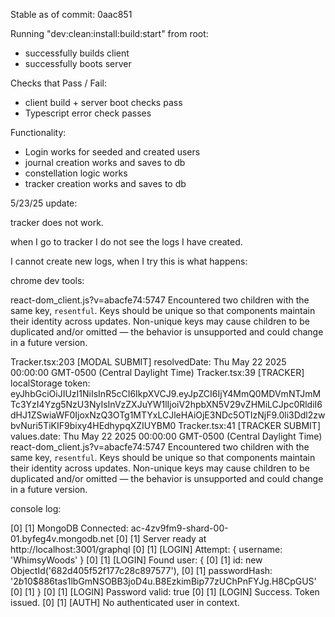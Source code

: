 Stable as of commit: 0aac851

Running "dev:clean:install:build:start" from root:
- successfully builds client
- successfully boots server

Checks that Pass / Fail:
- client build + server boot checks pass
- Typescript error check passes

Functionality:
- Login works for seeded and created users
- journal creation works and saves to db
- constellation logic works
- tracker creation works and saves to db




5/23/25 update:

tracker does not work.

when I go to tracker I do not see the logs I have created.

I cannot create new logs, when I try this is what happens:

chrome dev tools:

react-dom_client.js?v=abacfe74:5747 Encountered two children with the same key, `resentful`. Keys should be unique so that components maintain their identity across updates. Non-unique keys may cause children to be duplicated and/or omitted — the behavior is unsupported and could change in a future version.

Tracker.tsx:203 [MODAL SUBMIT] resolvedDate: Thu May 22 2025 00:00:00 GMT-0500 (Central Daylight Time)
Tracker.tsx:39 [TRACKER] localStorage token: eyJhbGciOiJIUzI1NiIsInR5cCI6IkpXVCJ9.eyJpZCI6IjY4MmQ0MDVmNTJmMTc3YzI4Yzg5NzU3NyIsInVzZXJuYW1lIjoiV2hpbXN5V29vZHMiLCJpc0RldiI6dHJ1ZSwiaWF0IjoxNzQ3OTg1MTYxLCJleHAiOjE3NDc5OTIzNjF9.0li3Ddl2zwbvNuri5TiKIF9bixy4HEdhypqXZIUYBM0
Tracker.tsx:41 [TRACKER SUBMIT] values.date: Thu May 22 2025 00:00:00 GMT-0500 (Central Daylight Time)
react-dom_client.js?v=abacfe74:5747 Encountered two children with the same key, `resentful`. Keys should be unique so that components maintain their identity across updates. Non-unique keys may cause children to be duplicated and/or omitted — the behavior is unsupported and could change in a future version.


console log:

[0] [1] MongoDB Connected: ac-4zv9fm9-shard-00-01.byfeg4v.mongodb.net
[0] [1] Server ready at http://localhost:3001/graphql
[0] [1] [LOGIN] Attempt: { username: 'WhimsyWoods' }
[0] [1] [LOGIN] Found user: {
[0] [1]   id: new ObjectId('682d405f52f177c28c897577'),
[0] [1]   passwordHash: '$2b$10$886tas1lbGmNSOBB3joD4u.B8EzkimBip77zUChPnFYJg.H8CpGUS'
[0] [1] }
[0] [1] [LOGIN] Password valid: true
[0] [1] [LOGIN] Success. Token issued.
[0] [1] [AUTH] No authenticated user in context.
